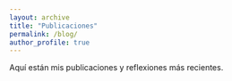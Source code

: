 ```yaml
---
layout: archive
title: "Publicaciones"
permalink: /blog/
author_profile: true
---
```


Aquí están mis publicaciones y reflexiones más recientes.
